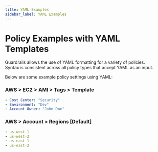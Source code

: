 ```yaml
---
title: YAML Examples
sidebar_label: YAML Examples
---
```


# Policy Examples with YAML Templates

Guardrails allows the use of YAML formatting for a variety of policies. Syntax is consistent across all policy types that accept YAML as an input.

Below are some example policy settings using YAML:

### AWS > EC2 > AMI > Tags > Template

```yaml
- Cost Center: "Security"
- Environment: "Dev"
- Account Owner: "John Doe"
```

### AWS > Account > Regions [Default]

```yaml
- us-west-1
- us-west-2
- us-east-1
- us-east-2
```
